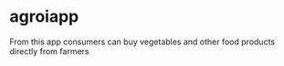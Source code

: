 # agroiapp
From this app consumers can buy vegetables and other food products directly from farmers
